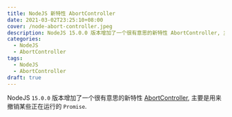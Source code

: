 ```yaml
---
title: NodeJS 新特性 AbortController
date: 2021-03-02T23:25:10+08:00
cover: /node-abort-controller.jpeg
description: NodeJS 15.0.0 版本增加了一个很有意思的新特性 AbortController, 主要是用来撤销某些正在运行的 Promise.
categories:
  - NodeJS
  - AbortController
tags:
  - NodeJS
  - AbortController
draft: true
---
```


NodeJS `15.0.0` 版本增加了一个很有意思的新特性 [AbortController](https://nodejs.org/dist/latest-v15.x/docs/api/globals.html#globals_class_abortcontroller), 主要是用来撤销某些正在运行的 `Promise`.

<!--more-->
